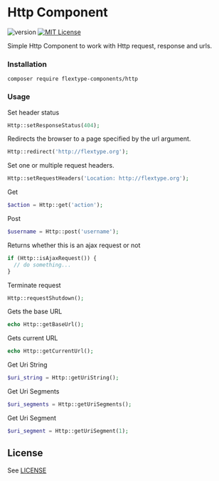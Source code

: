 # Http Component
![version](https://img.shields.io/badge/version-1.1.1-brightgreen.svg?style=flat-square "Version")
[![MIT License](https://img.shields.io/badge/license-MIT-blue.svg?style=flat-square)](https://github.com/flextype-components/http/blob/master/LICENSE)

Simple Http Component to work with Http request, response and urls.

### Installation

```
composer require flextype-components/http
```

### Usage

Set header status
```php
Http::setResponseStatus(404);
```

Redirects the browser to a page specified by the url argument.
```php
Http::redirect('http://flextype.org');
```

Set one or multiple request headers.
```php
Http::setRequestHeaders('Location: http://flextype.org');
```

Get
```php
$action = Http::get('action');
```

Post
```php
$username = Http::post('username');
```

Returns whether this is an ajax request or not
```php
if (Http::isAjaxRequest()) {
  // do something...
}
```

Terminate request
```php
Http::requestShutdown();
```


Gets the base URL
```php
echo Http::getBaseUrl();
```

Gets current URL
```php
echo Http::getCurrentUrl();
```

Get Uri String
```php
$uri_string = Http::getUriString();
```

Get Uri Segments
```php
$uri_segments = Http::getUriSegments();
```

Get Uri Segment
```php
$uri_segment = Http::getUriSegment(1);
```

## License
See [LICENSE](https://github.com/flextype-components/http/blob/master/LICENSE)
